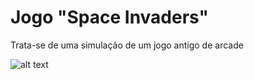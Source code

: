 # Jogo "Space Invaders"
Trata-se de uma simulação de um jogo antigo de arcade

![alt text](https://github.com/goncalosantos3/Game-Dev/blob/main/game.png?raw=true)
